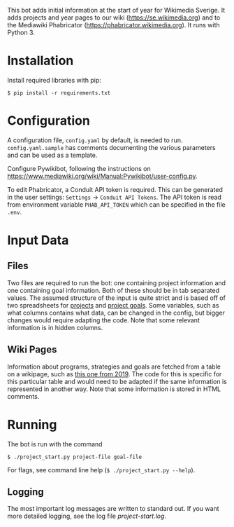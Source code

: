 This bot adds initial information at the start of year for Wikimedia Sverige. It adds projects and year pages to our wiki (https://se.wikimedia.org) and to the Mediawiki Phabricator (https://phabricator.wikimedia.org). It runs with Python 3.

# Installation
Install required libraries with pip:

`$ pip install -r requirements.txt`

# Configuration
A configuration file, `config.yaml` by default, is needed to run. `config.yaml.sample` has comments documenting the various parameters and can be used as a template.

Configure Pywikibot, following the instructions on https://www.mediawiki.org/wiki/Manual:Pywikibot/user-config.py.

To edit Phabricator, a Conduit API token is required. This can be generated in the user settings: `Settings` -> `Conduit API Tokens`. The API token is read from environment variable `PHAB_API_TOKEN` which can be specified in the file `.env`.

# Input Data
## Files
Two files are required to run the bot: one containing project information and one containing goal information. Both of these should be in tab separated values. The assumed structure of the input is quite strict and is based off of two spreadsheets for [projects](https://docs.google.com/spreadsheets/d/1iuhi661upWWRVCUhdLW6GZnnP8_B5v5Y6sdNEFlq2UU/edit?usp=sharing) and [project goals](https://docs.google.com/spreadsheets/d/1j7u3623U2gtmXYVUJBuHKdXg_GJWBhHbT5ayxOeN3RY/edit?usp=sharing). Some variables, such as what columns contains what data, can be changed in the config, but bigger changes would require adapting the code. Note that some relevant information is in hidden columns.

## Wiki Pages
Information about programs, strategies and goals are fetched from a table on a wikipage, such as [this one from 2019](https://se.wikimedia.org/w/index.php?title=Verksamhetsplan_2019/Tabell_%C3%B6ver_program,_strategi_och_m%C3%A5l&oldid=75471). The code for this is specific for this particular table and would need to be adapted if the same information is represented in another way. Note that some information is stored in HTML comments.

# Running
The bot is run with the command

    $ ./project_start.py project-file goal-file

For flags, see command line help (`$ ./project_start.py --help`).

## Logging
The most important log messages are written to standard out. If you want more detailed logging, see the log file *project-start.log*.
